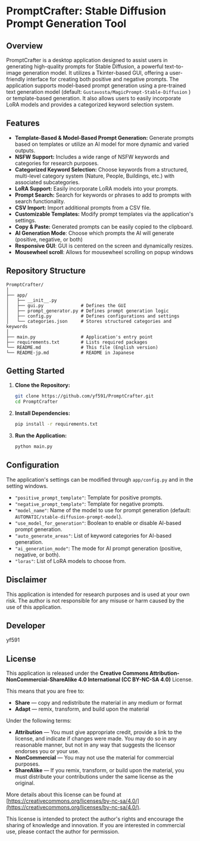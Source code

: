 # PromptCrafter: Stable Diffusion Prompt Generation Tool


## Overview

PromptCrafter is a desktop application designed to assist users in generating high-quality prompts for Stable Diffusion, a powerful text-to-image generation model. It utilizes a Tkinter-based GUI, offering a user-friendly interface for creating both positive and negative prompts. The application supports model-based prompt generation using a pre-trained text generation model (default: `Gustavosta/MagicPrompt-Stable-Diffusion` ) or template-based generation. It also allows users to easily incorporate LoRA models and provides a categorized keyword selection system.


## Features

-   **Template-Based & Model-Based Prompt Generation:** Generate prompts based on templates or utilize an AI model for more dynamic and varied outputs.
-   **NSFW Support:** Includes a wide range of NSFW keywords and categories for research purposes.
-   **Categorized Keyword Selection:** Choose keywords from a structured, multi-level category system (Nature, People, Buildings, etc.) with associated subcategories.
-   **LoRA Support:** Easily incorporate LoRA models into your prompts.
-   **Prompt Search:** Search for keywords or phrases to add to prompts with search functionality.
-   **CSV Import:** Import additional prompts from a CSV file.
-   **Customizable Templates:** Modify prompt templates via the application's settings.
-   **Copy & Paste:** Generated prompts can be easily copied to the clipboard.
-   **AI Generation Mode**: Choose which prompts the AI will generate (positive, negative, or both)
-  **Responsive GUI**:  GUI is centered on the screen and dynamically resizes.
-  **Mousewheel scroll**: Allows for mousewheel scrolling on popup windows


## Repository Structure

```
PromptCrafter/
│
├── app/
│   ├── __init__.py
│   ├── gui.py              # Defines the GUI
│   ├── prompt_generator.py # Defines prompt generation logic
│   ├── config.py           # Defines configurations and settings
│   └── categories.json     # Stores structured categories and keywords
│
├── main.py                 # Application's entry point
├── requirements.txt        # Lists required packages
└── README.md               # This file (English version)
└── README-jp.md            # README in Japanese
```


## Getting Started

1.  **Clone the Repository:**

    ```bash
    git clone https://github.com/yf591/PromptCrafter.git
    cd PromptCrafter
    ```

2.  **Install Dependencies:**

    ```bash
    pip install -r requirements.txt
    ```

3.  **Run the Application:**

    ```bash
    python main.py
    ```


## Configuration

The application's settings can be modified through `app/config.py` and in the setting windows.

-   `"positive_prompt_template"`: Template for positive prompts.
-   `"negative_prompt_template"`: Template for negative prompts.
-   `"model_name"`: Name of the model to use for prompt generation (default: `AUTOMATIC/stable-diffusion-prompt-model`).
-   `"use_model_for_generation"`: Boolean to enable or disable AI-based prompt generation.
-   `"auto_generate_areas"`: List of keyword categories for AI-based generation.
-   `"ai_generation_mode"`: The mode for AI prompt generation (positive, negative, or both).
-   `"loras"`: List of LoRA models to choose from.


## Disclaimer
This application is intended for research purposes and is used at your own risk. The author is not responsible for any misuse or harm caused by the use of this application.


## Developer
yf591


## License

This application is released under the **Creative Commons Attribution-NonCommercial-ShareAlike 4.0 International (CC BY-NC-SA 4.0)** License.

This means that you are free to:

*   **Share** — copy and redistribute the material in any medium or format
*   **Adapt** — remix, transform, and build upon the material

Under the following terms:

*   **Attribution** — You must give appropriate credit, provide a link to the license, and indicate if changes were made. You may do so in any reasonable manner, but not in any way that suggests the licensor endorses you or your use.
*   **NonCommercial** — You may not use the material for commercial purposes.
*   **ShareAlike** — If you remix, transform, or build upon the material, you must distribute your contributions under the same license as the original.

More details about this license can be found at [https://creativecommons.org/licenses/by-nc-sa/4.0/](https://creativecommons.org/licenses/by-nc-sa/4.0/).

This license is intended to protect the author's rights and encourage the sharing of knowledge and innovation. If you are interested in commercial use, please contact the author for permission.